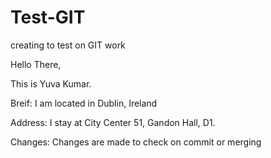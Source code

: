 # Test-GIT
creating to test on GIT work


Hello There,

This is Yuva Kumar.

Breif:
I am located in Dublin, Ireland 

Address:
I stay at City Center
51, Gandon Hall, D1.

Changes:
Changes are made to check on commit or merging
